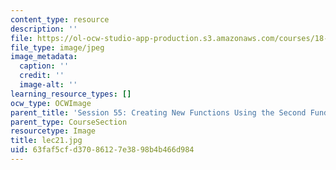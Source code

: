 ```yaml
---
content_type: resource
description: ''
file: https://ol-ocw-studio-app-production.s3.amazonaws.com/courses/18-01sc-single-variable-calculus-fall-2010/63faf5cfd37086127e3898b4b466d984_lec21.jpg
file_type: image/jpeg
image_metadata:
  caption: ''
  credit: ''
  image-alt: ''
learning_resource_types: []
ocw_type: OCWImage
parent_title: 'Session 55: Creating New Functions Using the Second Fundamental Theorem'
parent_type: CourseSection
resourcetype: Image
title: lec21.jpg
uid: 63faf5cf-d370-8612-7e38-98b4b466d984
---
```

